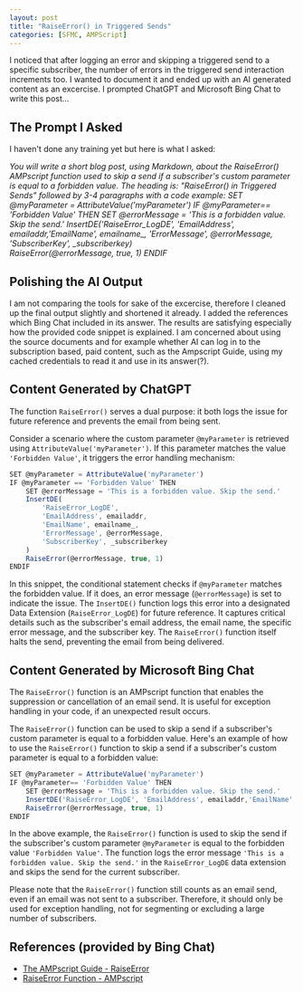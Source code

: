 ```yaml
---
layout: post
title: "RaiseError() in Triggered Sends"
categories: [SFMC, AMPScript]
---
```

I noticed that after logging an error and skipping a triggered send to a specific subscriber, the number of errors in the triggered send interaction increments too. I wanted to document it and ended up with an AI generated content as an excercise. I prompted ChatGPT and Microsoft Bing Chat to write this post&hellip;

## The Prompt I Asked
I haven't done any training yet but here is what I asked:

*You will write a short blog post, using Markdown, about the RaiseError() AMPscript function used to skip a send if a subscriber's custom parameter is equal to a forbidden value. The heading is: "RaiseError() in Triggered Sends" followed by 3-4 paragraphs with a code example:
SET @myParameter = AttributeValue('myParameter')
IF @myParameter== 'Forbidden Value' THEN
    SET @errorMessage = 'This is a forbidden value. Skip the send.'
    InsertDE('RaiseError_LogDE', 'EmailAddress', emailaddr,'EmailName', emailname_, 'ErrorMessage', @errorMessage, 'SubscriberKey', _subscriberkey)  
    RaiseError(@errorMessage, true, 1)
ENDIF*

## Polishing the AI Output
I am not comparing the tools for sake of the excercise, therefore I cleaned up the final output slightly and shortened it already. I added the references which Bing Chat included in its answer. 
The results are satisfying especially how the provided code snippet is explained. I am concerned about using the source documents and for example whether AI can log in to the subscription based, paid content, such as the Ampscript Guide, using my cached credentials to read it and use in its answer(?).

## Content Generated by ChatGPT
The function `RaiseError()` serves a dual purpose: it both logs the issue for future reference and prevents the email from being sent.

Consider a scenario where the custom parameter `@myParameter` is retrieved using `AttributeValue('myParameter')`. If this parameter matches the value `'Forbidden Value'`, it triggers the error handling mechanism:

```javascript
SET @myParameter = AttributeValue('myParameter')
IF @myParameter == 'Forbidden Value' THEN
    SET @errorMessage = 'This is a forbidden value. Skip the send.'
    InsertDE(
        'RaiseError_LogDE',
        'EmailAddress', emailaddr,
        'EmailName', emailname_,
        'ErrorMessage', @errorMessage,
        'SubscriberKey', _subscriberkey
    )
    RaiseError(@errorMessage, true, 1)
ENDIF
```

In this snippet, the conditional statement checks if `@myParameter` matches the forbidden value. If it does, an error message (`@errorMessage`) is set to indicate the issue. The `InsertDE()` function logs this error into a designated Data Extension (`RaiseError_LogDE`) for future reference. It captures critical details such as the subscriber's email address, the email name, the specific error message, and the subscriber key.
The `RaiseError()` function itself halts the send, preventing the email from being delivered. 

## Content Generated by Microsoft Bing Chat
The `RaiseError()` function is an AMPscript function that enables the suppression or cancellation of an email send. It is useful for exception handling in your code, if an unexpected result occurs.

The `RaiseError()` function can be used to skip a send if a subscriber's custom parameter is equal to a forbidden value. Here's an example of how to use the `RaiseError()` function to skip a send if a subscriber's custom parameter is equal to a forbidden value:

```javascript
SET @myParameter = AttributeValue('myParameter')
IF @myParameter== 'Forbidden Value' THEN
    SET @errorMessage = 'This is a forbidden value. Skip the send.'
    InsertDE('RaiseError_LogDE', 'EmailAddress', emailaddr,'EmailName', emailname_, 'ErrorMessage', @errorMessage, 'SubscriberKey', _subscriberkey)  
    RaiseError(@errorMessage, true, 1)
ENDIF
```

In the above example, the `RaiseError()` function is used to skip the send if the subscriber's custom parameter `@myParameter` is equal to the forbidden value `'Forbidden Value'`. The function logs the error message `'This is a forbidden value. Skip the send.'` in the `RaiseError_LogDE` data extension and skips the send for the current subscriber.

Please note that the `RaiseError()` function still counts as an email send, even if an email was not sent to a subscriber. Therefore, it should only be used for exception handling, not for segmenting or excluding a large number of subscribers.

## References (provided by Bing Chat)
*   [The AMPscript Guide - RaiseError](https://ampscript.guide/raiseerror/)
*   [RaiseError Function - AMPscript](https://ampscript.com/raiseerror-function/)
